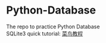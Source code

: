 # Python-Database
The repo to practice Python Database  
SQLite3 quick tutorial: [菜鸟教程](http://runnoob.com/sqlite/sqlite-tutorial.html)
